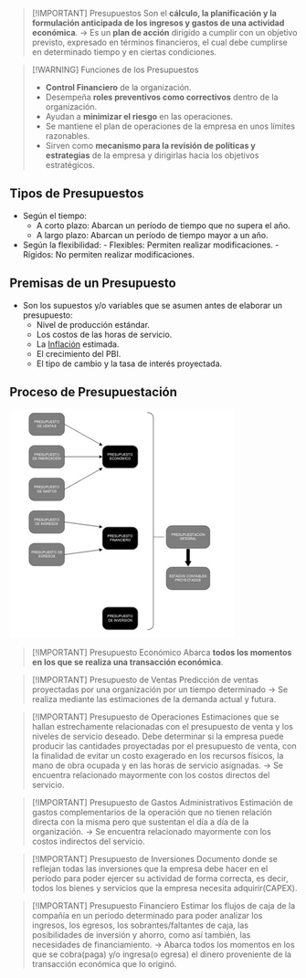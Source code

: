 > [!IMPORTANT] Presupuestos
> Son el **cálculo, la planificación y la formulación anticipada de los ingresos y gastos de una actividad económica**. -> Es un **plan de acción** dirigido a cumplir con un objetivo previsto, expresado en términos financieros, el cual debe cumplirse en determinado tiempo y en ciertas condiciones.


> [!WARNING] Funciones de los Presupuestos
> - **Control Financiero** de la organización.
> - Desempeña **roles preventivos como correctivos** dentro de la organización.
> - Ayudan a **minimizar el riesgo** en las operaciones.
> - Se mantiene el plan de operaciones de la empresa en unos límites razonables.
> - Sirven como **mecanismo para la revisión de políticas y estrategias** de la empresa y dirigirlas hacia los objetivos estratégicos.

## Tipos de Presupuestos
- Según el tiempo:
	- A corto plazo: Abarcan un período de tiempo que no supera el año.
	- A largo plazo: Abarcan un período de tiempo mayor a un año.
- Según la flexibilidad:
	  - Flexibles: Permiten realizar modificaciones.
	  - Rígidos: No permiten realizar modificaciones.

## Premisas de un Presupuesto
- Son los supuestos y/o variables que se asumen antes de elaborar un presupuesto:
	- Nivel de producción estándar.
	- Los costos de las horas de servicio.
	- La [Inflación](Empresa%20de%20Base%20Tecnológica%20I/Inflación.md) estimada.
	- El crecimiento del PBI.
	- El tipo de cambio y la tasa de interés proyectada.
## Proceso de Presupuestación

![](img%20ebt2/Pasted%20image%2020241006185318.png)


> [!IMPORTANT] Presupuesto Económico
> Abarca **todos los momentos en los que se realiza una transacción económica**.


> [!IMPORTANT] Presupuesto de Ventas
> Predicción de ventas proyectadas por una organización por un tiempo determinado -> Se realiza mediante las estimaciones de la demanda actual y futura.


> [!IMPORTANT] Presupuesto de Operaciones
> Estimaciones que se hallan estrechamente relacionadas con el presupuesto de venta y los niveles de servicio deseado.
> Debe determinar si la empresa puede producir las cantidades proyectadas por el presupuesto de venta, con la finalidad de evitar un costo exagerado en los recursos físicos, la mano de obra ocupada y en las horas de servicio asignadas. -> Se encuentra relacionado mayormente con los costos directos del servicio.


> [!IMPORTANT] Presupuesto de Gastos Administrativos
> Estimación de gastos complementarios de la operación que no tienen relación directa con la misma pero que sustentan el día a día de la organización. -> Se encuentra relacionado mayormente con los costos indirectos del servicio.


> [!IMPORTANT] Presupuesto de Inversiones
> Documento donde se reflejan todas las inversiones que la empresa debe hacer en el período para poder ejercer su actividad de forma correcta, es decir, todos los bienes y servicios que la empresa necesita adquirir(CAPEX).


> [!IMPORTANT] Presupuesto Financiero
> Estimar los flujos de caja de la compañía en un período determinado para poder analizar los ingresos, los egresos, los sobrantes/faltantes de caja, las posibilidades de inversión y ahorro, como así también, las necesidades de financiamiento. -> Abarca todos los momentos en los que se cobra(paga) y/o ingresa(o egresa) el dinero proveniente de la transacción económica que lo originó.


